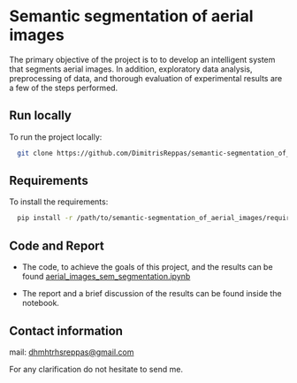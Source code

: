 # Semantic segmentation of aerial images

The primary objective of the project is to to develop an intelligent system that segments aerial images. In addition, exploratory data analysis, preprocessing of data, and thorough evaluation of experimental results are a few of the steps performed.

## Run locally

To run the project locally:

```bash
  git clone https://github.com/DimitrisReppas/semantic-segmentation_of_aerial_images.git
```

## Requirements

To install the requirements:

```bash
  pip install -r /path/to/semantic-segmentation_of_aerial_images/requirements.txt
```

## Code and Report 

- The code, to achieve the goals of this project, and the results can be found [aerial_images_sem_segmentation.ipynb](https://github.com/DimitrisReppas/semantic-segmentation_of_aerial_images/blob/main/aerial_images_sem_segmentation.ipynb)

- The report and a brief discussion of the results can be found inside the notebook.

## Contact information

mail: dhmhtrhsreppas@gmail.com

For any clarification do not hesitate to send me.
